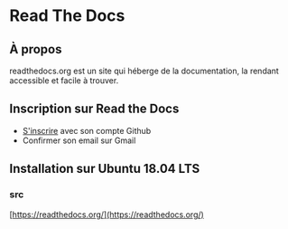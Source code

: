 # Read The Docs

## À propos
readthedocs.org est un site qui héberge de la documentation, la rendant accessible et facile à trouver.
## Inscription sur Read the Docs
- [S'inscrire](https://readthedocs.org/accounts/signup/) avec son compte Github
- Confirmer son email sur Gmail

## Installation sur Ubuntu 18.04 LTS

### src 
[https://readthedocs.org/](https://readthedocs.org/)
<!--stackedit_data:
eyJoaXN0b3J5IjpbMTY2Nzk5OTY5NCwxMzk4MTM2MzY5XX0=
-->